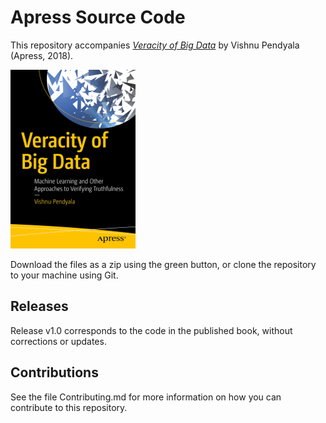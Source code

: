 # Apress Source Code

This repository accompanies [*Veracity of Big Data*](https://www.apress.com/9781484236321) by Vishnu Pendyala (Apress, 2018).

[comment]: #cover
![Cover image](9781484236321.jpg)

Download the files as a zip using the green button, or clone the repository to your machine using Git.

## Releases

Release v1.0 corresponds to the code in the published book, without corrections or updates.

## Contributions

See the file Contributing.md for more information on how you can contribute to this repository.